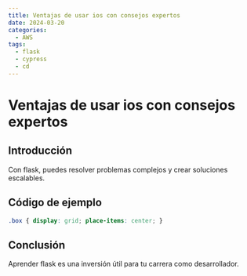 ```yaml
---
title: Ventajas de usar ios con consejos expertos
date: 2024-03-20
categories:
  - AWS
tags:
  - flask
  - cypress
  - cd
---
```


# Ventajas de usar ios con consejos expertos

## Introducción

Con flask, puedes resolver problemas complejos y crear soluciones escalables.

## Código de ejemplo

```css
.box { display: grid; place-items: center; }
```

## Conclusión

Aprender flask es una inversión útil para tu carrera como desarrollador.